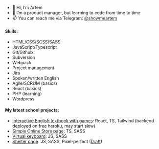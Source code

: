 - 👋 Hi, I’m Artem
- 🌱 I’m a product manager, but learning to code from time to time
- 📫 You can reach me via Telegram: [@showmeartem](https://t.me/showmeartem)

#### Skills:
- HTML/CSS/SCSS/SASS
- JavaScript/Typescript
- Git/Github
- Subversion
- Webpack
- Project management
- Jira
- Spoken/written English
- Agile/SCRUM (basics)
- React (basics)
- PHP (learning)
- Wordpress

#### My latest school projects:
- [Interactive English textbook with games](http://rslang-team75.pages.dev/): React, TS, Tailwind (backend deployed on free heroku, may start slow)
- [Simple Online Store page](https://rolling-scopes-school.github.io/a-selyugin-JSFE2022Q1/online-store/): TS, SASS
- [Virtual keyboard](https://a-selyugin.github.io/virtual-keyboard/): JS, SASS
- [Shelter page](https://rolling-scopes-school.github.io/a-selyugin-JSFE2022Q1/shelter/pages/main/index.html): JS, SASS, Pixel-perfect ([Draft](https://www.figma.com/file/tKcmzkARtMUFQAR9VLdLkl/shelter-dom))

<!---
a-selyugin/a-selyugin is a ✨ special ✨ repository because its `README.md` (this file) appears on your GitHub profile.
You can click the Preview link to take a look at your changes.
--->
